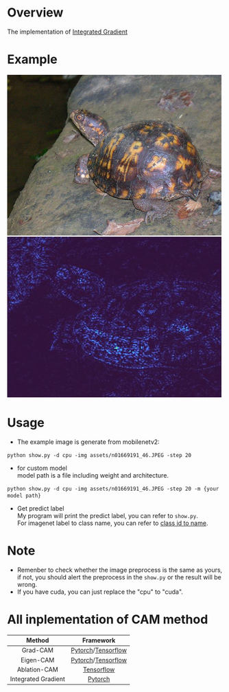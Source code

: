 # Overview
The implementation of [Integrated Gradient](https://arxiv.org/abs/1703.01365)

# Example
![](assets/n01669191_46.JPEG)
![](assets/heatmap.jpg)

# Usage
- The example image is generate from mobilenetv2:  
```
python show.py -d cpu -img assets/n01669191_46.JPEG -step 20
```

- for custom model  
model path is a file including weight and architecture. 
```
python show.py -d cpu -img assets/n01669191_46.JPEG -step 20 -m {your model path}
```
- Get predict label  
  My program will print the predict label, you can refer to `show.py`.  
  For imagenet label to class name, you can refer to [class id to name](https://gist.github.com/yrevar/942d3a0ac09ec9e5eb3a).
  
# Note
- Remenber to check whether the image preprocess is the same as yours, if not, you should alert the preprocess in the `show.py` or the result will be wrong.
- If you have cuda, you can just replace the "cpu" to "cuda".

# All inplementation of CAM method
| Method   | Framework |
| :-----:  | :--------: |
| Grad-CAM | [Pytorch](https://github.com/shyhyawJou/GradCAM-pytorch)/[Tensorflow](https://github.com/shyhyawJou/GradCAM-Tensorflow) | 
| Eigen-CAM | [Pytorch](https://github.com/shyhyawJou/EigenCAM-Pytorch)/[Tensorflow](https://github.com/shyhyawJou/Eigen-CAM-Tensorflow) |
| Ablation-CAM | [Tensorflow](https://github.com/shyhyawJou/Ablation-CAM-Tensorflow) |
| Integrated Gradient | [Pytorch](https://github.com/shyhyawJou/Ablation-CAM-Tensorflow) |

